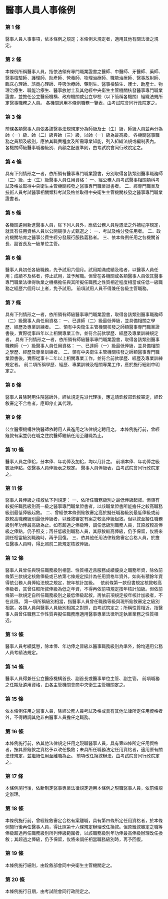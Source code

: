 # 醫事人員人事條例

### 第 1 條

醫事人員人事事項，依本條例之規定；本條例未規定者，適用其他有關法律之規定。

### 第 2 條

本條例所稱醫事人員，指依法領有專門職業證書之醫師、中醫師、牙醫師、藥師、醫事檢驗師、護理師、助產師、營養師、物理治療師、職能治療師、醫事放射師、臨床心理師、諮商心理師、呼吸治療師、藥劑生、醫事檢驗生、護士、助產士、物理治療生、職能治療生、醫事放射士及其他經中央衛生主管機關核發醫事專門職業證書，並擔任公立醫療機構、政府機關或公立學校（以下簡稱各機關）組織法規所定醫事職務之人員。
各機關適用本條例職務一覽表，由考試院會同行政院定之。

### 第 3 條

前條各類醫事人員依各該醫事法規規定分為師級及士（生）級，師級人員並再分為師（一）級、師（二）級與師（三）級，以師（一）級為最高級。
各機關醫事職務之員額及級別，應依其職責程度及所需專業知能，列入組織法規或編制表內。
各機關師級醫事職務級別、員額之配置準則，由考試院會同行政院定之。

### 第 4 條

具有下列情形之一者，依所領有醫事專門職業證書，分別取得各該類別醫事職務師（三）級、士（生）級醫事人員任用資格：
一、經公務人員考試醫事相關類科考試及格並取得中央衛生主管機關核發之醫事專門職業證書者。
二、經專門職業及技術人員考試醫事相關類科考試及格並取得中央衛生主管機關核發之醫事專門職業證書者。

### 第 5 條

各機關遴用新進醫事人員，除下列人員外，應依公務人員陞遷法之外補程序規定，就具有任用資格人員以公開競爭方式甄選之：
一、考試及格分發任用者。
二、政府機關培育之醫事公費生經分發履行服務義務者。
三、依本條例任用之各機關首長、副首長及一級單位主管。

### 第 6 條

醫事人員初任各級職務，先予試用六個月。試用期滿成績及格者，以醫事人員任用；成績不及格者，停止試用，並予解職。但曾在各機關或各類醫事人員依其醫事專門職業法律得執業之機構擔任與其所擬任職務之性質相近程度相當或任低一級職務之經歷六個月以上者，免予試用。
前項試用人員不得兼任各級主管職務。

### 第 7 條

具有下列情形之一者，依所領有師級醫事專門職業證書，取得各該類別醫事職務師（二）級醫事人員任用資格：
一、已達師（二）級最低俸級，並具備相關之學歷、經歷及專業訓練者。
二、領有中央衛生主管機關核發之師類醫事專門職業證書後，實際從事四年以上相關專業工作，並符合前款學歷、經歷及專業訓練規定者。
具有下列情形之一者，依所領有師級醫事專門職業證書，取得各該類別醫事職務師（一）級醫事人員任用資格：
一、已達師（一）級最低俸級，並具備相關之學歷、經歷及專業訓練者。
二、領有中央衛生主管機關核發之師類醫事專門職業證書後，實際從事十二年以上相關專業工作，並符合前款學歷、經歷及專業訓練規定者。
前二項所稱學歷、經歷、專業訓練及相關專業工作，應於施行細則中明定之。

### 第 8 條

醫事人員除聘用住院醫師外，經依規定先派代理後，應送請銓敘部銓敘審定，經銓敘審定不合格者，應即停止其代理。

### 第 9 條

公立醫療機構住院醫師依聘用人員進用之法律規定聘用之。
本條例施行前，曾經銓敘有案並仍在職之住院醫師繼續任用至離職為止。

### 第 10 條

醫事人員之俸給，分本俸、年功俸及加給，均以月計之。
前項本俸、年功俸之級數及俸點，依醫事人員俸級表之規定。
醫事人員俸級表，由考試院會同行政院定之。

### 第 11 條

醫事人員俸級之核敘依下列規定：
一、依所任職務級別之最低俸級起敘。但領有較擬任職務級別高一級之醫事專門職業證書者，以該職業證書所能擔任之較高職務級別最低俸級起敘。
二、曾經依本條例銓敘審定高於擬任職務級別最低俸級或前款較高職務級別最低俸級者，以銓敘審定有案之較高俸級起敘。但以敘至擬任職務級別年功俸最高級為止。如有超過之俸級時，調任低級別職務人員，其原敘較高俸級之俸點，仍予照支；再任低級別職務人員，其原敘較高俸級，仍予保留，俟將來調任相當級別職務時，再予回復。
三、依其他任用法律銓敘審定合格人員，於擔任醫事人員時，得比照前二款規定核敘俸級。

### 第 12 條

醫事人員曾任與現任職務級別相當、性質相近且服務成績優良之職務年資，除依前條第三款規定核敘俸級或已依第七條規定採計為任用資格年資外，如尚有積餘年資得依公務人員俸給法規之規定，按年核計加級。　
依前條第一款但書規定核敘較高俸級者，其曾任較所敘俸級為低之年資，不得再依前項規定按年核計加級。但依前條第一款規定自所任職務級別之最低俸級起敘，再依前項規定按年核計加級者，不在此限。
第一項所稱級別相當，指醫事人員曾任職務等級與現所銓敘審定之級別相當，各類人員與醫事人員級別相當之對照，由考試院定之；所稱性質相近，指醫事人員曾任職務工作性質與擬任職務應適用醫事專業法律所定執業業務之性質相近。

### 第 13 條

醫事人員考績獎懲，除本俸、年功俸之晉級以醫事職務級別為準外，餘均適用公務人員考績法規定。

### 第 14 條

醫事人員得兼任公立醫療機構首長、副首長或醫事單位主管、副主管。
前項職務之任期及遴用資格，由各主管機關會商中央衛生主管機關定之。

### 第 15 條

依本條例任用之醫事人員，除經公務人員考試及格或具有其他法律所定任用資格者外，不得轉調其他非由醫事人員擔任之職務。

### 第 16 條

本條例施行前，依其他法律規定任用之現職醫事人員，具有第四條所定任用資格者，按其原銓敘之資格予以改任換敘；未具所任職務法定任用資格者，適用原有關法律規定，並繼續任用至離職為止。
前項改任換敘辦法，由考試院會同行政院定之。

### 第 17 條

本條例施行後，依新制定醫事專業法律規定適用本條例之現職醫事人員，依前條規定辦理。

### 第 18 條

本條例施行前，曾經銓敘審定合格有案離職，具有第四條所定任用資格者，於本條例施行後再任醫事人員，得比照第十六條規定辦理改任換敘。但原銓敘審定之職等俸級超過再任職務級別所列俸級範圍者，以該職務級別年功俸最高俸級辦理改任換敘；其超過之俸級，仍予保留，俟將來調任相當職務級別時，再予回復。

### 第 19 條

本條例施行細則，由銓敘部會同中央衛生主管機關定之。

### 第 20 條

本條例施行日期，由考試院會同行政院定之。
